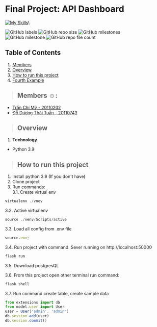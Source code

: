 # Final Project: API Dashboard

[![My Skills](https://skillicons.dev/icons?i=py,js,jquery,html,css,flask,github,postman,vscode,stackoverflow)](https://skillicons.dev)\

![GitHub labels](https://img.shields.io/github/labels/tuanhcmute/Nhom1_CCPTPM/documentation)
![GitHub repo size](https://img.shields.io/github/repo-size/tuanhcmute/Nhom1_CCPTPM)
![GitHub milestones](https://img.shields.io/github/milestones/open/tuanhcmute/Nhom1_CCPTPM)
![GitHub milestone](https://img.shields.io/github/milestones/issues-open/tuanhcmute/Nhom1_CCPTPM/1)
![GitHub repo file count](https://img.shields.io/github/directory-file-count/tuanhcmute/Nhom1_CCPTPM)

## Table of Contents

1. [Members](#members)
2. [Overview](#overview)
3. [How to run this project](#run-project)
4. [Fourth Example](#fourth-examplehttpwwwfourthexamplecom)

> ## Members :relaxed:: <a name="members"></a>

- [Trần Chí Mỹ - 20110202](https://github.com/mytranchi)
- [Đỗ Dương Thái Tuấn - 20110743](https://github.com/tuanhcmute)

> ## Overview <a name="overview"></a>

1. **Technology**

- Python 3.9

> ## How to run this project <a name="run-project"></a>

1. Install python 3.9 (If you don't have)
2. Clone project
3. Run commands:\
   3.1. Create virtual env

```js
virtualenv ./vnev
```

3.2. Active virtualenv

```js
source ./venv/Scripts/active
```

3.3. Load all config from .env file

```js
source.env;
```

3.4. Run project with command. Sever running on http://localhost:50000

```js
flask run
```

3.5. Download postgresQL

3.6. From this project open other terminal run command:

```js
flask shell
```

3.7. Run command create table, create sample data

```js
from extensions import db
from model.user import User
user = User('admin', 'admin')
db.session.add(user)
db.session.commit()
```
